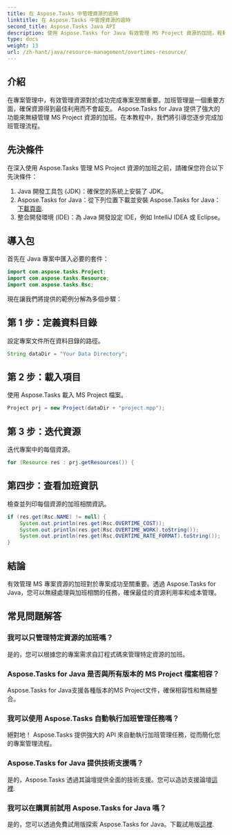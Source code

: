 ```yaml
---
title: 在 Aspose.Tasks 中管理資源的逾時
linktitle: 在 Aspose.Tasks 中管理資源的逾時
second_title: Aspose.Tasks Java API
description: 使用 Aspose.Tasks for Java 有效管理 MS Project 資源的加班。輕鬆優化資源利用率和成本管理。
type: docs
weight: 13
url: /zh-hant/java/resource-management/overtimes-resource/
---
```

## 介紹
在專案管理中，有效管理資源對於成功完成專案至關重要。加班管理是一個重要方面，確保資源得到最佳利用而不會超支。 Aspose.Tasks for Java 提供了強大的功能來無縫管理 MS Project 資源的加班。在本教程中，我們將引導您逐步完成加班管理流程。
## 先決條件
在深入使用 Aspose.Tasks 管理 MS Project 資源的加班之前，請確保您符合以下先決條件：
1. Java 開發工具包 (JDK)：確保您的系統上安裝了 JDK。
2.  Aspose.Tasks for Java：從下列位置下載並安裝 Aspose.Tasks for Java：[下載頁面](https://releases.aspose.com/tasks/java/).
3. 整合開發環境 (IDE)：為 Java 開發設定 IDE，例如 IntelliJ IDEA 或 Eclipse。
## 導入包
首先在 Java 專案中匯入必要的套件：
```java
import com.aspose.tasks.Project;
import com.aspose.tasks.Resource;
import com.aspose.tasks.Rsc;
```
現在讓我們將提供的範例分解為多個步驟：
## 第 1 步：定義資料目錄
設定專案文件所在資料目錄的路徑。
```java
String dataDir = "Your Data Directory";
```
## 第 2 步：載入項目
使用 Aspose.Tasks 載入 MS Project 檔案。
```java
Project prj = new Project(dataDir + "project.mpp");
```
## 第 3 步：迭代資源
迭代專案中的每個資源。
```java
for (Resource res : prj.getResources()) {
```
## 第四步：查看加班資訊
檢查並列印每個資源的加班相關資訊。
```java
if (res.get(Rsc.NAME) != null) {
    System.out.println(res.get(Rsc.OVERTIME_COST));
    System.out.println(res.get(Rsc.OVERTIME_WORK).toString());
    System.out.println(res.get(Rsc.OVERTIME_RATE_FORMAT).toString());
}
```
## 結論
有效管理 MS 專案資源的加班對於專案成功至關重要。透過 Aspose.Tasks for Java，您可以無縫處理與加班相關的任務，確保最佳的資源利用率和成本管理。
## 常見問題解答
### 我可以只管理特定資源的加班嗎？
是的，您可以根據您的專案需求自訂程式碼來管理特定資源的加班。
### Aspose.Tasks for Java 是否與所有版本的 MS Project 檔案相容？
Aspose.Tasks for Java支援各種版本的MS Project文件，確保相容性和無縫整合。
### 我可以使用 Aspose.Tasks 自動執行加班管理任務嗎？
絕對地！ Aspose.Tasks 提供強大的 API 來自動執行加班管理任務，從而簡化您的專案管理流程。
### Aspose.Tasks for Java 提供技術支援嗎？
是的，Aspose.Tasks 透過其論壇提供全面的技術支援。您可以造訪支援論壇[這裡](https://forum.aspose.com/c/tasks/15).
### 我可以在購買前試用 Aspose.Tasks for Java 嗎？
是的，您可以透過免費試用版探索 Aspose.Tasks for Java。下載試用版[這裡](https://releases.aspose.com/).